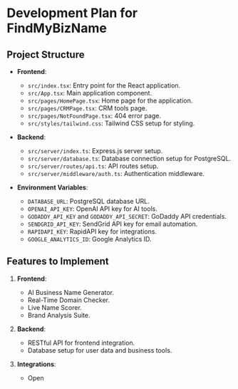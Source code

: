 # Development Plan for FindMyBizName

## Project Structure
- **Frontend**:
  - `src/index.tsx`: Entry point for the React application.
  - `src/App.tsx`: Main application component.
  - `src/pages/HomePage.tsx`: Home page for the application.
  - `src/pages/CRMPage.tsx`: CRM tools page.
  - `src/pages/NotFoundPage.tsx`: 404 error page.
  - `src/styles/tailwind.css`: Tailwind CSS setup for styling.

- **Backend**:
  - `src/server/index.ts`: Express.js server setup.
  - `src/server/database.ts`: Database connection setup for PostgreSQL.
  - `src/server/routes/api.ts`: API routes setup.
  - `src/server/middleware/auth.ts`: Authentication middleware.

- **Environment Variables**:
  - `DATABASE_URL`: PostgreSQL database URL.
  - `OPENAI_API_KEY`: OpenAI API key for AI tools.
  - `GODADDY_API_KEY` and `GODADDY_API_SECRET`: GoDaddy API credentials.
  - `SENDGRID_API_KEY`: SendGrid API key for email automation.
  - `RAPIDAPI_KEY`: RapidAPI key for integrations.
  - `GOOGLE_ANALYTICS_ID`: Google Analytics ID.

## Features to Implement
1. **Frontend**:
   - AI Business Name Generator.
   - Real-Time Domain Checker.
   - Live Name Scorer.
   - Brand Analysis Suite.

2. **Backend**:
   - RESTful API for frontend integration.
   - Database setup for user data and business tools.

3. **Integrations**:
   - Open
